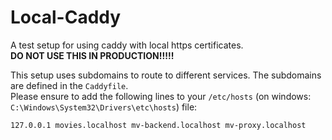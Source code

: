 # Local-Caddy

A test setup for using caddy with local https certificates.<br>
**DO NOT USE THIS IN PRODUCTION!!!!!**

This setup uses subdomains to route to different services. The subdomains are defined in the `Caddyfile`.<br>
Please ensure to add the following lines to your `/etc/hosts` (on windows: `C:\Windows\System32\Drivers\etc\hosts`)
file:

```
127.0.0.1 movies.localhost mv-backend.localhost mv-proxy.localhost
```
